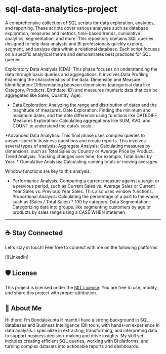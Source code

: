 # sql-data-analytics-project
A comprehensive collection of SQL scripts for data exploration, analytics, and reporting. 
These scripts cover various analyses such as database exploration, measures and metrics, time-based trends, cumulative analytics, segmentation, and more.
This repository contains SQL queries designed to help data analysts and BI professionals quickly explore, segment, and analyze data within a relational database. 
Each script focuses on a specific analytical theme and demonstrates best practices for SQL queries.

Exploratory Data Analysis (EDA): This phase focuses on understanding the data through basic queries and aggregations.
It involves:Data Profiling: Examining the characteristics of the data.
Dimension and Measure Identification: Differentiating between dimensions (categorical data like Category, Products, Birthdate, ID) and measures (numeric data that can be aggregated like Sales, Quantity, Age).    
* Data Exploration: Analyzing the range and distribution of dates and the magnitude of measures.
Date Exploration: Finding the minimum and maximum dates, and the date difference using functions like DATEDIFF.
Measures Exploration: Calculating aggregations like SUM, AVG, and COUNT to understand the data's scale.


*Advanced Data Analytics: This final phase uses complex queries to answer specific business questions and create reports. This involves several types of analysis:
Aggregate Analysis: Calculating measures by dimensions, such as Total Sales by Country or Average Price by Product.
Trend Analysis: Tracking changes over time, for example, Total Sales by Year.     * 
Cumulative Analysis: Calculating running totals or moving averages. 

Window functions are key to this analysis.     
* Performance Analysis: Comparing a current measure against a target or a previous period, such as Current Sales vs. Average Sales or Current Year Sales vs. Previous Year Sales. This also uses 
  window functions.
Proportional Analysis: Calculating the percentage of a part to the whole, such as (Sales / Total Sales) * 100 by category.
Data Segmentation: Categorizing data into groups, like segmenting customers by age or products by sales range using a CASE WHEN statemen
---

## ☕ Stay Connected

Let's stay in touch! Feel free to connect with me on the following platforms:

[![LinkedIn]



## 🛡 License

This project is licensed under the [MIT License](LICENSE). You are free to use, modify, and share this project with proper attribution.

## 🌟 About Me

Hi there! I'm Bondalakunta Himanth.I have a strong background in SQL databases and Business Intelligence (BI) tools, with hands-on experience in data analysis.
I specialize in extracting, transforming, and interpreting data to support business decision-making and drive insights. 
My skill set includes creating efficient SQL queries, working with BI platforms, and turning complex datasets into actionable reports and dashboards.
